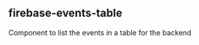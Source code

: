 <!-- Generated by documentation.js. Update this documentation by updating the source code. -->

## firebase-events-table

Component to list the events in a table for the backend
